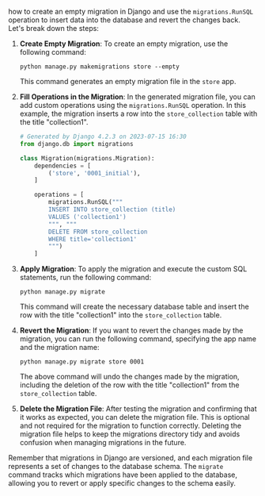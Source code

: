 how to create an empty migration in Django and use the `migrations.RunSQL` operation to insert data into the database and revert the changes back. Let's break down the steps:

1. **Create Empty Migration**: To create an empty migration, use the following command:
   ```
   python manage.py makemigrations store --empty
   ```
   This command generates an empty migration file in the `store` app.

2. **Fill Operations in the Migration**: In the generated migration file, you can add custom operations using the `migrations.RunSQL` operation. In this example, the migration inserts a row into the `store_collection` table with the title "collection1".

   ```python
   # Generated by Django 4.2.3 on 2023-07-15 16:30
   from django.db import migrations

   class Migration(migrations.Migration):
       dependencies = [
           ('store', '0001_initial'),
       ]

       operations = [
           migrations.RunSQL("""
           INSERT INTO store_collection (title)
           VALUES ('collection1')
           """, """
           DELETE FROM store_collection
           WHERE title='collection1'
           """)
       ]
   ```

3. **Apply Migration**: To apply the migration and execute the custom SQL statements, run the following command:
   ```
   python manage.py migrate
   ```
   This command will create the necessary database table and insert the row with the title "collection1" into the `store_collection` table.

4. **Revert the Migration**: If you want to revert the changes made by the migration, you can run the following command, specifying the app name and the migration name:
   ```
   python manage.py migrate store 0001
   ```
   The above command will undo the changes made by the migration, including the deletion of the row with the title "collection1" from the `store_collection` table.

5. **Delete the Migration File**: After testing the migration and confirming that it works as expected, you can delete the migration file. This is optional and not required for the migration to function correctly. Deleting the migration file helps to keep the migrations directory tidy and avoids confusion when managing migrations in the future.

Remember that migrations in Django are versioned, and each migration file represents a set of changes to the database schema. The `migrate` command tracks which migrations have been applied to the database, allowing you to revert or apply specific changes to the schema easily.